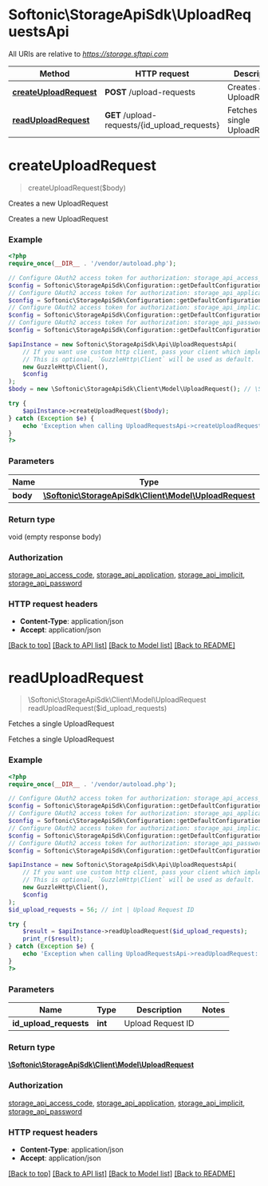 # Softonic\StorageApiSdk\UploadRequestsApi

All URIs are relative to *https://storage.sftapi.com*

Method | HTTP request | Description
------------- | ------------- | -------------
[**createUploadRequest**](UploadRequestsApi.md#createUploadRequest) | **POST** /upload-requests | Creates a new UploadRequest
[**readUploadRequest**](UploadRequestsApi.md#readUploadRequest) | **GET** /upload-requests/{id_upload_requests} | Fetches a single UploadRequest


# **createUploadRequest**
> createUploadRequest($body)

Creates a new UploadRequest

Creates a new UploadRequest

### Example
```php
<?php
require_once(__DIR__ . '/vendor/autoload.php');

// Configure OAuth2 access token for authorization: storage_api_access_code
$config = Softonic\StorageApiSdk\Configuration::getDefaultConfiguration()->setAccessToken('YOUR_ACCESS_TOKEN');
// Configure OAuth2 access token for authorization: storage_api_application
$config = Softonic\StorageApiSdk\Configuration::getDefaultConfiguration()->setAccessToken('YOUR_ACCESS_TOKEN');
// Configure OAuth2 access token for authorization: storage_api_implicit
$config = Softonic\StorageApiSdk\Configuration::getDefaultConfiguration()->setAccessToken('YOUR_ACCESS_TOKEN');
// Configure OAuth2 access token for authorization: storage_api_password
$config = Softonic\StorageApiSdk\Configuration::getDefaultConfiguration()->setAccessToken('YOUR_ACCESS_TOKEN');

$apiInstance = new Softonic\StorageApiSdk\Api\UploadRequestsApi(
    // If you want use custom http client, pass your client which implements `GuzzleHttp\ClientInterface`.
    // This is optional, `GuzzleHttp\Client` will be used as default.
    new GuzzleHttp\Client(),
    $config
);
$body = new \Softonic\StorageApiSdk\Client\Model\UploadRequest(); // \Softonic\StorageApiSdk\Client\Model\UploadRequest | 

try {
    $apiInstance->createUploadRequest($body);
} catch (Exception $e) {
    echo 'Exception when calling UploadRequestsApi->createUploadRequest: ', $e->getMessage(), PHP_EOL;
}
?>
```

### Parameters

Name | Type | Description  | Notes
------------- | ------------- | ------------- | -------------
 **body** | [**\Softonic\StorageApiSdk\Client\Model\UploadRequest**](../Model/UploadRequest.md)|  | [optional]

### Return type

void (empty response body)

### Authorization

[storage_api_access_code](../../README.md#storage_api_access_code), [storage_api_application](../../README.md#storage_api_application), [storage_api_implicit](../../README.md#storage_api_implicit), [storage_api_password](../../README.md#storage_api_password)

### HTTP request headers

 - **Content-Type**: application/json
 - **Accept**: application/json

[[Back to top]](#) [[Back to API list]](../../README.md#documentation-for-api-endpoints) [[Back to Model list]](../../README.md#documentation-for-models) [[Back to README]](../../README.md)

# **readUploadRequest**
> \Softonic\StorageApiSdk\Client\Model\UploadRequest readUploadRequest($id_upload_requests)

Fetches a single UploadRequest

Fetches a single UploadRequest

### Example
```php
<?php
require_once(__DIR__ . '/vendor/autoload.php');

// Configure OAuth2 access token for authorization: storage_api_access_code
$config = Softonic\StorageApiSdk\Configuration::getDefaultConfiguration()->setAccessToken('YOUR_ACCESS_TOKEN');
// Configure OAuth2 access token for authorization: storage_api_application
$config = Softonic\StorageApiSdk\Configuration::getDefaultConfiguration()->setAccessToken('YOUR_ACCESS_TOKEN');
// Configure OAuth2 access token for authorization: storage_api_implicit
$config = Softonic\StorageApiSdk\Configuration::getDefaultConfiguration()->setAccessToken('YOUR_ACCESS_TOKEN');
// Configure OAuth2 access token for authorization: storage_api_password
$config = Softonic\StorageApiSdk\Configuration::getDefaultConfiguration()->setAccessToken('YOUR_ACCESS_TOKEN');

$apiInstance = new Softonic\StorageApiSdk\Api\UploadRequestsApi(
    // If you want use custom http client, pass your client which implements `GuzzleHttp\ClientInterface`.
    // This is optional, `GuzzleHttp\Client` will be used as default.
    new GuzzleHttp\Client(),
    $config
);
$id_upload_requests = 56; // int | Upload Request ID

try {
    $result = $apiInstance->readUploadRequest($id_upload_requests);
    print_r($result);
} catch (Exception $e) {
    echo 'Exception when calling UploadRequestsApi->readUploadRequest: ', $e->getMessage(), PHP_EOL;
}
?>
```

### Parameters

Name | Type | Description  | Notes
------------- | ------------- | ------------- | -------------
 **id_upload_requests** | **int**| Upload Request ID |

### Return type

[**\Softonic\StorageApiSdk\Client\Model\UploadRequest**](../Model/UploadRequest.md)

### Authorization

[storage_api_access_code](../../README.md#storage_api_access_code), [storage_api_application](../../README.md#storage_api_application), [storage_api_implicit](../../README.md#storage_api_implicit), [storage_api_password](../../README.md#storage_api_password)

### HTTP request headers

 - **Content-Type**: application/json
 - **Accept**: application/json

[[Back to top]](#) [[Back to API list]](../../README.md#documentation-for-api-endpoints) [[Back to Model list]](../../README.md#documentation-for-models) [[Back to README]](../../README.md)

